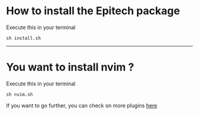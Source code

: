# How to install the Epitech package
Execute this in your terminal
```
sh install.sh
```
---
# You want to install nvim ?
Execute this in your terminal
```
sh nvim.sh
```
If you want to go further, you can check on more plugins [here](nvim/README.md)
